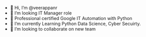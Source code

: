 - 👋 Hi, I’m @veerappanr
- 👀 I’m looking IT Manager role 
- 🌱 Professional certified Google IT Automation with Python
- 🌱 I’m currently Learning Python Data Science, Cyber Secuirty. 
- 💞️ I’m looking to collaborate on new team


<!---
veerappanr/veerappanr is a ✨ special ✨ repository because its `README.md` (this file) appears on your GitHub profile.
You can click the Preview link to take a look at your changes.
--->
